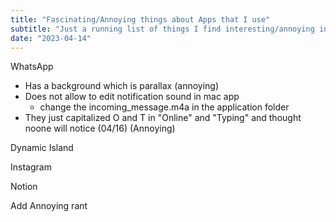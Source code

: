 ```yaml
---
title: "Fascinating/Annoying things about Apps that I use"
subtitle: "Just a running list of things I find interesting/annoying in apps I use"
date: "2023-04-14"
---
```



WhatsApp

- Has a background which is parallax (annoying)
- Does not allow to edit notification sound in mac app
  - change the incoming_message.m4a in the application folder
- They just capitalized O and T in "Online" and "Typing" and thought noone will notice (04/16) (Annoying)

Dynamic Island


Instagram


Notion


Add Annoying rant

